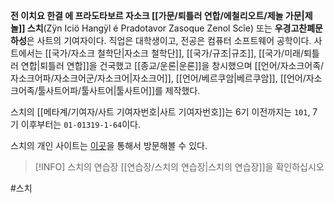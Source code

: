 **전 이치요 한결 에 프라도타보르 자소크 [[가문/퇴틀러 연합/에철리오트/제놀 가문|제놀]] 스치**(Zÿn Iciö Hangÿl é Pradotavor Zasoque Zenol Scîe) 또는 **우경고찬폐문하성**은 사트의 기여자이다. 직업은 대학생이고, 전공은 컴퓨터 소프트웨어 공학이다. 사트에서는 [[국가/자소크 철학단|자소크 철학단]], [[국가/규조|규조]], [[국가/미래/퇴틀러 연합|퇴틀러 연합]]을 건국했고 [[종교/운론|운론]]을 창시했으며 [[언어/자소크어족/자소크어파/자소크어군/자소크어|자소크어]], [[언어/베르쿠암|베르쿠암]], [[언어/자소크어족/툴사트어파/툴사트어|툴사트어]]를 제작했다.

스치의 [[메타계/기여자/사트 기여자번호|사트 기여자번호]]는 6기 이전까지는 `101`, 7기 이후부터는 `01-01319-1-64`이다.

스치의 개인 사이트는 [이곳](https://me.shtelo.org)을 통해서 방문해볼 수 있다.

> [!INFO] 스치의 연습장
> [[연습장/스치의 연습장|스치의 연습장]]을 확인하십시오


#스치 